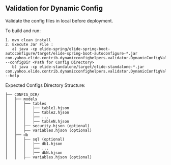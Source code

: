 ## Validation for Dynamic Config

Validate the config files in local before deployment.

To build and run:
```text
1. mvn clean install
2. Execute Jar File :
   a) java -cp elide-spring/elide-spring-boot-autoconfigure/target/elide-spring-boot-autoconfigure-*.jar com.yahoo.elide.contrib.dynamicconfighelpers.validator.DynamicConfigValidator --configDir <Path for Config Directory>
   b) java -cp elide-standalone/target/elide-standalone-*.jar com.yahoo.elide.contrib.dynamicconfighelpers.validator.DynamicConfigValidator --help
```
Expected Configs Directory Structure:
```text
├── CONFIG_DIR/
│   ├── models
│   │   ├── tables
│   │   │   ├── table1.hjson
│   │   │   ├── table2.hjson
│   │   │   ├── ...
│   │   │   ├── tableN.hjson
│   │   ├── security.hjson (optional)
│   │   ├── variables.hjson (optional)
│   ├── db
│   │   ├── sql (optional)
│   │   │   ├── db1.hjson
│   │   │   ├── ...
│   │   │   ├── dbN.hjson
│   │   ├── variables.hjson (optional)
```
